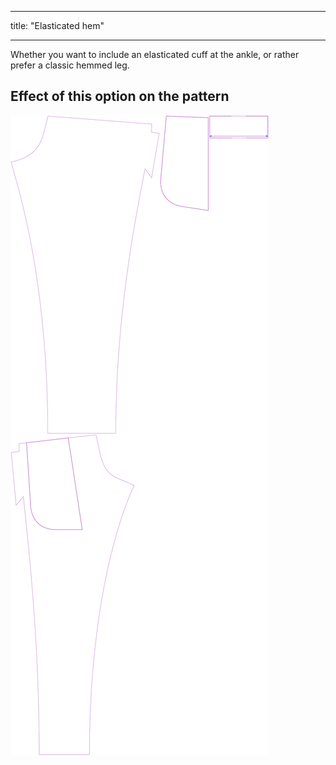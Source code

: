 ***

title: "Elasticated hem"

***

Whether you want to include an elasticated cuff at the ankle, or rather prefer a classic hemmed leg.

## Effect of this option on the pattern

![This image shows the effect of this option by superimposing several variants that have a different value for this option](paco_elasticatedhem_sample.svg "Effect of this option on the pattern")
